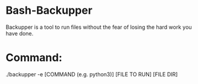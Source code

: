 
# Bash-Backupper

Backupper is a tool to run files without the fear of losing the hard work you have done.

# Command:
./backupper -e [COMMAND (e.g. python3)] [FILE TO RUN] [FILE DIR]
